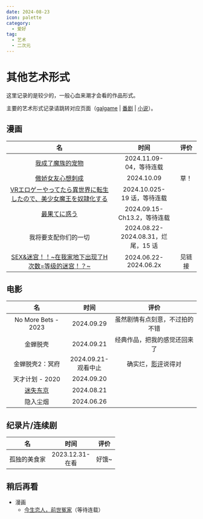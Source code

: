 ```yaml
---
date: 2024-08-23
icon: palette
category:
  - 爱好
tag:
  - 艺术
  - 二次元
---
```


# 其他艺术形式

这里记录的是较少的，一般心血来潮才会看的作品形式。

主要的艺术形式记录请跳转对应页面（[galgame](./galgame.md) | [番剧](./anime.md) | [小说](./books.md)）。

## 漫画

<!-- prettier-ignore -->
| 名 | 时间 | 评价 |
| :-: | :-: | :-: |
| [我成了魔族的宠物](https://m.manhuagui.com/comic/53159/) | 2024.11.09-<br/>04，等待连载 |
| [傲娇女友心想刺成](https://m.manhuagui.com/comic/44973/) | 2024.10.09 | 草！ |
| [VRエロゲーやってたら異世界に転生したので、美少女魔王を奴隷化する](https://copymanga.tv/comic/vryouxizhuanshengyishijietiaojiaomowangmeishaonvclothoutsaber/chapter/519b94f4-65e3-11e9-8bc8-024352452ce0) | 2024.10.025-<br/>19 话，等待连载 | <dtlslong text="画风不错，角色还行，也没有避讳"/> |
| [最果てに惑う](https://mangabz.com/30986bz/) | 2024.09.15-<br/>Ch13.2，等待连载 |
| 我将要支配你们的一切 | 2024.08.22-<br/>2024.08.31，烂尾，15 话 | <dtlslong text="暴力但不露点，神奇的幼态画风，草一群精神病人。没啥兴趣。"/> |
| [SEX&迷宫！！~在我家地下出现了H次数=等级的迷宫！？~](https://t.me/absolutexsH/2071) | 2024.06.22-<br/>2024.06.2x | 见链接 |

## 电影

<!-- prettier-ignore -->
| 名 | 时间 | 评价 |
| :-: | :-: | :-: |
| No More Bets - 2023 | 2024.09.29 | 虽然剧情有点刻意，不过拍的不错 |
| 金蝉脱壳 <OrderBadge :order=1 /><OrderBadge text="三刷" order=3 /> | 2024.09.21 | 经典作品，把我的感觉还回来了 |
| 金蝉脱壳2：冥府 <OrderBadge :order=2 /> | 2024.09.21-<br/>观看中止 | 确实烂，[影评](https://movie.douban.com/review/9437758/)说得对 |
| 天才计划 - 2020 | 2024.09.20 | <dtlslong text="有点简单 + 夸张。感觉比《金蝉脱壳》要差多了。"/> |
| [迷失东京](https://zh.wikipedia.org/wiki/迷失东京) | 2024.08.21 | <dtlslong text="本想看同名片，不小心看完了这部作品。平凡，且我对感情戏不算感冒。不过又有些向往。"/> |
| 隐入尘烟 | 2024.06.26 |

## 纪录片/连续剧

<!-- prettier-ignore -->
| 名 | 时间 | 评价 |
| :-: | :-: | :-: |
| 孤独的美食家 | 2023.12.31-<br/>在看 | 好饿~ |

## 稍后再看

- 漫画
  - [今生恋人，前世冤家](https://18comic.vip/album/604146/今生恋人-前世冤家-不咕鸟汉化组-禁漫天堂)（等待连载）